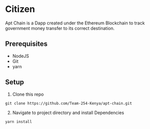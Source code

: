 # Citizen
Apt Chain is a Dapp created under the Ethereum Blockchain to track government money transfer to its correct destination.

## Prerequisites
- NodeJS
- Git
- yarn

## Setup
1. Clone this repo
```
git clone https://github.com/Team-254-Kenya/apt-chain.git
```
2. Navigate to project directory and install Dependencies
```
yarn install
```
